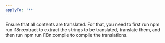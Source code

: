 ```yaml
---
applyTo: '**'
---
```

Ensure that all contents are translated. For that, you need to first run npm run i18n:extract to extract the strings to be translated, translate them, and then run npm run i18n:compile to compile the translations.